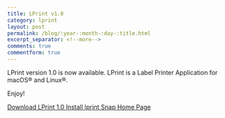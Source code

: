 ```yaml
---
title: LPrint v1.0
category: lprint
layout: post
permalink: /blog/:year-:month-:day-:title.html
excerpt_separator: <!--more-->
comments: true
commentform: true
---
```


LPrint version 1.0 is now available.  LPrint is a Label Printer Application
for macOS® and Linux®.

Enjoy!

<a class="btn btn-primary" href="https://github.com/michaelrsweet/lprint/releases/tag/v1.0">Download LPrint 1.0 <span class="glyphicon glyphicon-download-alt" aria-hidden="true"></span></a>
<a class="btn btn-default" href="https://snapcraft.io/lprint">Install lprint Snap <span class="glyphicon glyphicon-download-alt" aria-hidden="true"></span></a>
<a class="btn btn-default" href="/lprint/index.html">Home Page <span class="glyphicon glyphicon-home" aria-hidden="true"></span></a>
